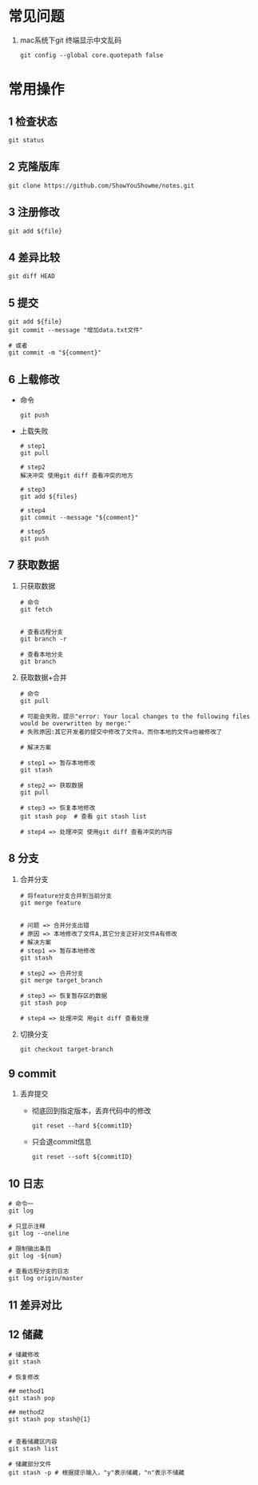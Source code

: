 # 常见问题

1. mac系统下git 终端显示中文乱码

   ```shell
   git config --global core.quotepath false
   ```



# 常用操作



## 1 检查状态

```shell
git status
```



## 2 克隆版库

```shell
git clone https://github.com/ShowYouShowme/notes.git
```



## 3 注册修改

```shell
git add ${file}
```



## 4 差异比较

```shell
git diff HEAD
```



## 5 提交

```shell
git add ${file}
git commit --message "增加data.txt文件"

# 或者
git commit -m "${comment}"
```



## 6 上载修改

+ 命令

  ```shell
  git push
  ```

+ 上载失败

  ```shell
  # step1
  git pull
  
  # step2
  解决冲突 使用git diff 查看冲突的地方
  
  # step3
  git add ${files}
  
  # step4 
  git commit --message "${comment}"
  
  # step5
  git push
  ```

  
## 7 获取数据

1. 只获取数据

   ```shell
   # 命令
   git fetch
   
   
   # 查看远程分支
   git branch -r
   
   # 查看本地分支
   git branch
   ```

2. 获取数据+合并

   ```shell
   # 命令
   git pull
   
   # 可能会失败，提示"error: Your local changes to the following files would be overwritten by merge:"
   # 失败原因:其它开发者的提交中修改了文件a，而你本地的文件a也被修改了
   
   # 解决方案
   
   # step1 => 暂存本地修改
   git stash
   
   # step2 => 获取数据
   git pull
   
   # step3 => 恢复本地修改
   git stash pop  # 查看 git stash list
   
   # step4 => 处理冲突 使用git diff 查看冲突的内容
   
   ```

   



## 8 分支

1. 合并分支

   ```shell
   # 将feature分支合并到当前分支
   git merge feature
   
   
   # 问题 => 合并分支出错
   # 原因 => 本地修改了文件A,其它分支正好对文件A有修改
   # 解决方案
   # step1 => 暂存本地修改
   git stash
   
   # step2 => 合并分支
   git merge target_branch
   
   # step3 => 恢复暂存区的数据
   git stash pop
   
   # step4 => 处理冲突 用git diff 查看处理
   
   ```

2. 切换分支

   ```shell
   git checkout target-branch
   ```



## 9 commit

1. 丢弃提交

   + 彻底回到指定版本，丢弃代码中的修改

     ```shell
     git reset --hard ${commitID}
     ```

   + 只会退commit信息

     ```shell
     git reset --soft ${commitID}
     ```

     

## 10 日志

```shell
# 命令一
git log

# 只显示注释
git log --oneline

# 限制输出条目
git log -${num}

# 查看远程分支的日志
git log origin/master
```





## 11 差异对比





## 12 储藏

```shell
# 储藏修改
git stash

# 恢复修改

## method1
git stash pop

## method2
git stash pop stash@{1}


# 查看储藏区内容
git stash list

# 储藏部分文件
git stash -p # 根据提示输入，"y"表示储藏，"n"表示不储藏
```

